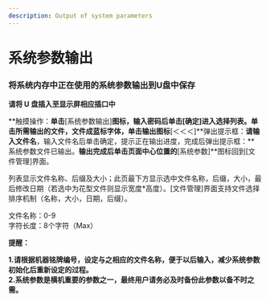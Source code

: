 ```yaml
---
description: Output of system parameters
---
```


# 系统参数输出

### **将系统内存中正在使用的系统参数输出到U盘中保存**

**请将 U 盘插入至显示屏相应插口中** 

**触摸操作：**单击**\[系统参数输出\]**图标，输入密码后单击\[确定\]进入选择列表。单击所需输出的文件，文件成蓝标字体，单击输出图标**\[＜＜＜\]**弹出提示框：**请输入文件名**，输入文件名后单击确定，提示正在输出进度，完成后弹出提示框：**系统参数文件已输出。**输出完成后单击页面中心位置的**\[系统参数\]**图标回到\[文件管理\]界面。

列表显示文件名称、后缀及大小；此页最下方显示选中文件名称，后缀，大小，最后修改日期（若选中为花型文件则显示宽度\*高度）。\[文件管理\]界面支持文件选择排序机制（名称，大小，日期，后缀）。

文件名称：0-9   
字符长度：8个字符（Max）

**提醒：**

**1.请根据机器铭牌编号，设定与之相应的文件名称，便于以后输入，减少系统参数初始化后重新设定的过程。  
2.系统参数是横机重要的参数之一，最终用户请务必及时备份此参数以备不时之需。**

